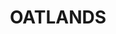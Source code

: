 ---
lastmod: '2025-04-06T06:05:20+00:00'
latitude: -33.797127
layout: suburb
longitude: 151.04218
postcode: '2117'
state: NSW
title: OATLANDS
url: /nsw/oatlands/
---